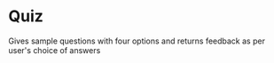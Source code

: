 # Quiz
Gives sample questions with four options and returns feedback as per user's choice of answers 
